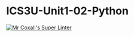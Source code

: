 # ICS3U-Unit1-02-Python

[![Mr Coxall's Super Linter](https://github.com/joannesanthosh/ICS3U-Unit1-02-Python/workflows/Mr%20Coxall's%20Super%20Linter/badge.svg)](https://github.com/joannesanthosh/ICS3U-Unit1-02-Python/actions/)

